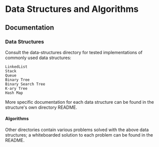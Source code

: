 # Data Structures and Algorithms

## Documentation

### Data Structures
Consult the data-structures directory for tested implementations of commonly used data structures:

```
LinkedList
Stack
Queue
Binary Tree
Binary Search Tree
K-ary Tree
Hash Map
```

More specific documentation for each data structure can be found in the structure's own directory README.

#### Algorithms
Other directories contain various problems solved with the above data structures; a whiteboarded solution to each problem can be found in the README.